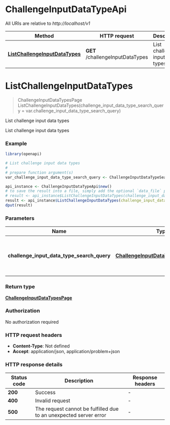 # ChallengeInputDataTypeApi

All URIs are relative to *http://localhost/v1*

Method | HTTP request | Description
------------- | ------------- | -------------
[**ListChallengeInputDataTypes**](ChallengeInputDataTypeApi.md#ListChallengeInputDataTypes) | **GET** /challengeInputDataTypes | List challenge input data types


# **ListChallengeInputDataTypes**
> ChallengeInputDataTypesPage ListChallengeInputDataTypes(challenge_input_data_type_search_query = var.challenge_input_data_type_search_query)

List challenge input data types

List challenge input data types

### Example
```R
library(openapi)

# List challenge input data types
#
# prepare function argument(s)
var_challenge_input_data_type_search_query <- ChallengeInputDataTypeSearchQuery$new(123, 123, ChallengeInputDataTypeSort$new(), ChallengeInputDataTypeDirection$new(), "searchTerms_example") # ChallengeInputDataTypeSearchQuery | The search query used to find challenge input data types. (Optional)

api_instance <- ChallengeInputDataTypeApi$new()
# to save the result into a file, simply add the optional `data_file` parameter, e.g.
# result <- api_instance$ListChallengeInputDataTypes(challenge_input_data_type_search_query = var_challenge_input_data_type_search_querydata_file = "result.txt")
result <- api_instance$ListChallengeInputDataTypes(challenge_input_data_type_search_query = var_challenge_input_data_type_search_query)
dput(result)
```

### Parameters

Name | Type | Description  | Notes
------------- | ------------- | ------------- | -------------
 **challenge_input_data_type_search_query** | [**ChallengeInputDataTypeSearchQuery**](.md)| The search query used to find challenge input data types. | [optional] 

### Return type

[**ChallengeInputDataTypesPage**](ChallengeInputDataTypesPage.md)

### Authorization

No authorization required

### HTTP request headers

 - **Content-Type**: Not defined
 - **Accept**: application/json, application/problem+json

### HTTP response details
| Status code | Description | Response headers |
|-------------|-------------|------------------|
| **200** | Success |  -  |
| **400** | Invalid request |  -  |
| **500** | The request cannot be fulfilled due to an unexpected server error |  -  |

